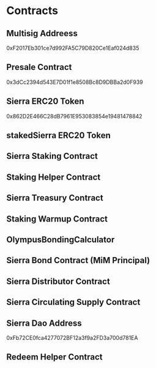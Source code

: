# Contracts

## Multisig Addreess
0xF2017Eb301ce7d992FA5C79D820Ce1Eaf024d835

## Presale Contract
0x3dCc2394d543E7D01f1e8508Bc8D9DBBa2d0F939

## Sierra ERC20 Token
0x862D2E466C28dB7961E953083854e19481478842

## stakedSierra ERC20 Token


## Sierra Staking Contract


## Staking Helper Contract


## Sierra Treasury Contract


## Staking Warmup Contract


## OlympusBondingCalculator


## Sierra Bond Contract (MiM Principal)


## Sierra Distributor Contract


## Sierra Circulating Supply Contract


## Sierra Dao Address
0xFb72CE0fca4277072BF12a3f9a2FD3a700d781EA

## Redeem Helper Contract

